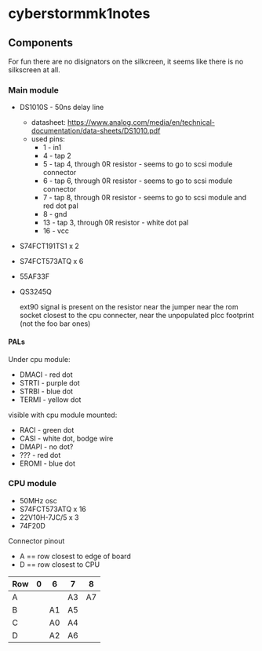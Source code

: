 # cyberstormmk1notes

## Components

For fun there are no disignators on the silkcreen, it seems like there is no silkscreen at all.

### Main module

- DS1010S - 50ns delay line
  - datasheet: https://www.analog.com/media/en/technical-documentation/data-sheets/DS1010.pdf
  - used pins:
    - 1 - in1
    - 4 - tap 2
    - 5 - tap 4, through 0R resistor - seems to go to scsi module connector
    - 6 - tap 6, through 0R resistor - seems to go to scsi module connector
    - 7 - tap 8, through 0R resistor - seems to go to scsi module and red dot pal
    - 8 - gnd
    - 13 - tap 3, through 0R resistor - white dot pal
    - 16 - vcc
- S74FCT191TS1 x 2
- S74FCT573ATQ x 6
- 55AF33F
- QS3245Q


  ext90 signal is present on the resistor near the jumper near the rom socket closest to the cpu connecter, near the unpopulated plcc footprint (not the foo bar ones)

#### PALs

Under cpu module:
- DMACI - red dot
- STRTI - purple dot
- STRBI - blue dot
- TERMI - yellow dot

visible with cpu module mounted:
- RACI - green dot
- CASI - white dot, bodge wire
- DMAPI - no dot?
- ??? - red dot
- EROMI - blue dot

### CPU module

- 50MHz osc
- S74FCT573ATQ x 16
- 22V10H-7JC/5 x 3
- 74F20D

Connector pinout

- A == row closest to edge of board
- D == row closest to CPU

| Row |  0  |   6  |   7  |   8  |
|-----|-----|------|------|------|
| A   |     |      |  A3  |  A7  |
| B   |     |  A1  |  A5  |      |
| C   |     |  A0  |  A4  |      |
| D   |     |  A2  |  A6  |      |



